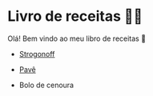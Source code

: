 # Livro de receitas :man_cook:

Olá! Bem vindo ao meu libro de receitas :hamburger:

* [Strogonoff](/receitas/Strogonoff.md)

* [Pavê](/receitas/Pavê.md)

* Bolo de cenoura
